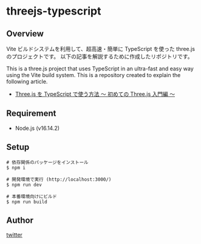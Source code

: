 # threejs-typescript

## Overview

Vite ビルドシステムを利用して、超高速・簡単に TypeScript を使った three.js のプロジェクトです。
以下の記事を解説するために作成したリポジトリです。

This is a three.js project that uses TypeScript in an ultra-fast and easy way using the Vite build system.
This is a repository created to explain the following article.

- [Three.js を TypeScript で使う方法 ～ 初めての Three.js 入門編 ～](https://std9.jp/articles/01g1vzvvrragrgbbk4x8s3564e/)

## Requirement

- Node.js (v16.14.2)

## Setup

```shell
# 依存関係のパッケージをインストール
$ npm i

# 開発環境で実行 (http://localhost:3000/)
$ npm run dev

# 本番環境向けにビルド
$ npm run build
```

## Author

[twitter](https://twitter.com/hikaru_firecamp)
